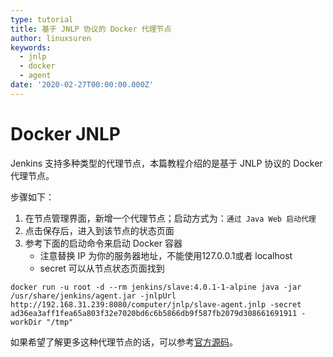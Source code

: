 ```yaml
---
type: tutorial
title: 基于 JNLP 协议的 Docker 代理节点
author: linuxsuren
keywords:
  - jnlp
  - docker
  - agent
date: '2020-02-27T00:00:00.000Z'
---
```


# Docker JNLP

Jenkins 支持多种类型的代理节点，本篇教程介绍的是基于 JNLP 协议的 Docker 代理节点。

步骤如下：

1. 在节点管理界面，新增一个代理节点；启动方式为：`通过 Java Web 启动代理`
2. 点击保存后，进入到该节点的状态页面
3. 参考下面的启动命令来启动 Docker 容器
   * 注意替换 IP 为你的服务器地址，不能使用127.0.0.1或者 localhost
   * secret 可以从节点状态页面找到

```text
docker run -u root -d --rm jenkins/slave:4.0.1-1-alpine java -jar /usr/share/jenkins/agent.jar -jnlpUrl http://192.168.31.239:8080/computer/jnlp/slave-agent.jnlp -secret ad36ea3aff1fea65a803f32e7020bd6c6b5866db9f587fb2079d308661691911 -workDir "/tmp"
```

如果希望了解更多这种代理节点的话，可以参考[官方源码](https://github.com/jenkinsci/docker-slave)。

